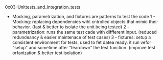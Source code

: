 0x03-Unittests_and_integration_tests

- Mocking, parametrization, and fixtures are patterns to test the code
  1 - Mocking: replacing dependencies wiht cntrolled objects that mimic their behavior.
  (fast & better to isolate the unit being tested)
  2 - parametrization: runs the same test cade with diffferent input.
  (reduced redundeancy & easier maintenace of test cases)
  3 - fixtures: setup a consistent environment for tests, used to fet datea ready. it run vefor "setup" and sometime after "teardown" the test function.
  (improve test orfanization & better test isolation)
